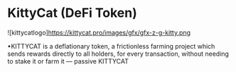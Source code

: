 # KittyCat (DeFi Token)
![kittycatlogo]https://kittycat.pro/images/gfx/gfx-z-g-kitty.png

•KITTYCAT is a deflationary token, a frictionless farming project which sends rewards directly to all holders, for every transaction, without needing to stake it or farm it — passive KITTYCAT
